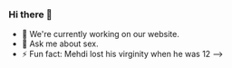 ### Hi there 👋


- 🔭 We're currently working on our website.
- 💬 Ask me about sex.
- ⚡ Fun fact: Mehdi lost his virginity when he was 12
-->
